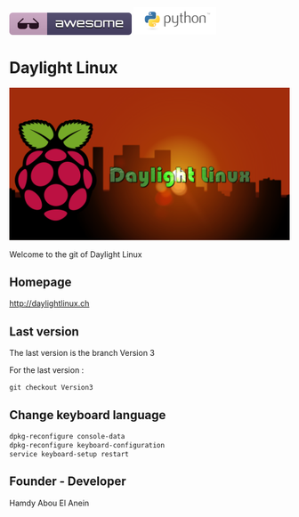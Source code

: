 ![Awesome](awesome.svg)   ![Python](Python.png)

# Daylight Linux

![Daylight](DayLightLogoSunSetRPI.png)


Welcome to the git of Daylight Linux


## Homepage

http://daylightlinux.ch


## Last version 

The last version is the branch Version 3

For the last version :

```
git checkout Version3
```

## Change keyboard language

```
dpkg-reconfigure console-data
dpkg-reconfigure keyboard-configuration
service keyboard-setup restart
```
## Founder -  Developer

Hamdy Abou El Anein
